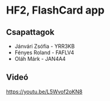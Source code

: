 # HF2, FlashCard app

## Csapattagok
- Jánvári Zsófia - YRR3KB
- Fényes Roland - FAFLV4
- Oláh Márk - JAN4A4

## Videó
https://youtu.be/L5Wvof2oKN8
